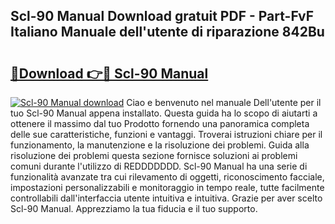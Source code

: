 ## Scl-90 Manual Download gratuit PDF - Part-FvF Italiano Manuale dell'utente di riparazione 842Bu

# <h2><a href="http://dfb8vq.blite.top/?on=Scl-90+Manual">🔗Download 👉🔴 Scl-90 Manual</a></h2>

[![Scl-90 Manual download](https://i.imgur.com/lujVjoI.png)](http://dfb8vq.blite.top/?on=Scl-90+Manual)
Ciao e benvenuto nel manuale Dell'utente per il tuo Scl-90 Manual appena installato. Questa guida ha lo scopo di aiutarti a ottenere il massimo dal tuo Prodotto fornendo una panoramica completa delle sue caratteristiche, funzioni e vantaggi. Troverai istruzioni chiare per il funzionamento, la manutenzione e la risoluzione dei problemi. Guida alla risoluzione dei problemi questa sezione fornisce soluzioni ai problemi comuni durante l'utilizzo di REDDDDDDD. Scl-90 Manual ha una serie di funzionalità avanzate tra cui rilevamento di oggetti, riconoscimento facciale, impostazioni personalizzabili e monitoraggio in tempo reale, tutte facilmente controllabili dall'interfaccia utente intuitiva e intuitiva. Grazie per aver scelto Scl-90 Manual. Apprezziamo la tua fiducia e il tuo supporto.

